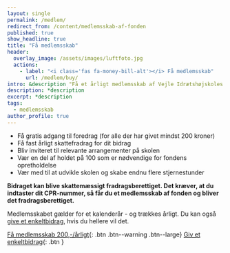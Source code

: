 ```yaml
---
layout: single
permalink: /medlem/
redirect_from: /content/medlemsskab-af-fonden
published: true
show_headline: true
title: "Få medlemsskab"
header:
  overlay_image: /assets/images/luftfoto.jpg
  actions:
    - label: "<i class='fas fa-money-bill-alt'></i> Få medlemsskab"
      url: /medlem/buy/
intro: &description "Få et årligt medlemsskab af Vejle Idrætshøjskoles fond og vær med til at sikre endnu flere stjernestunder på skolen."
description: *description
excerpt: *description
tags:
  - medlemsskab
author_profile: true
---
```


- Få gratis adgang til foredrag (for alle der har givet mindst 200 kroner)
- Få fast årligt skattefradrag for dit bidrag
- Bliv inviteret til relevante arrangementer på skolen
- Vær en del af holdet på 100 som er nødvendige for fondens opretholdelse
- Vær med til at udvikle skolen og skabe endnu flere stjernestunder

**Bidraget kan blive skattemæssigt fradragsberettiget. Det kræver, at du indtaster dit CPR-nummer, så får du et medlemsskab af fonden og bliver det fradragsberettiget.**

Medlemsskabet gælder for et kalenderår - og trækkes årligt. Du kan også [give et enkeltbidrag](/bidrag/), hvis du hellere vil det.

[Få medlemsskab 200,-/årligt](/medlem/buy){: .btn .btn--warning .btn--large} [Giv et enkeltbidrag](/bidrag/buy){: .btn }
